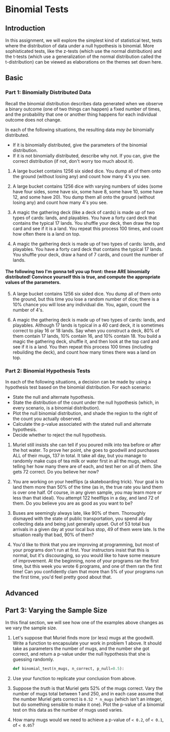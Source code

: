 # Binomial Tests

## Introduction

In this assignment, we will explore the simplest kind of statistical test, tests where the distribution of data under a null hypothesis is binomial.  More sophisticated tests, like the z-tests (which use the normal distribution) and the t-tests (which use a generalization of the normal distribution called the t-distribution) can be viewed as elaborations on the themes set down here.

## Basic

### Part 1: Binomially Distributed Data

Recall the binomial distribution describes data generated when we observe a binary outcome (one of two things can happen) a fixed number of times, and the probability that one or another thing happens for each individual outcome does not change.

In each of the following situations, the resulting data *may be* binomially distributed.

  - If it is binomially distributed, give the parameters of the binomial distribution.
  - If it is not binomially distributed, describe why not.  If you can, give the correct distribution (if not, don't worry too much about it).

1. A large bucket contains 1256 six sided dice.  You dump all of them onto the ground (without losing any) and count how many 4's you see.

2. A large bucket contains 1256 dice with varying numbers of sides (some have four sides, some have six, some have 8, some have 10, some have 12, and some have 20).  You dump them all onto the ground (without losing any) and count how many 4's you see.

3.  A magic the gathering deck (like a deck of cards) is made up of two types of cards: lands, and playables.  You have a forty card deck that contains the typical 17 lands.  You shuffle your deck, then draw the top card and see if it is a land.  You repeat this process 100 times, and count how often there is a land on top.

4.  A magic the gathering deck is made up of two types of cards: lands, and playables.  You have a forty card deck that contains the typical 17 lands.  You shuffle your deck, draw a hand of 7 cards, and count the number of lands.

#### The following two I'm gonna tell you up front: these ARE binomially distributed!  Convince yourself this is true, and compute the appropriate values of the parameters.

5. A large bucket contains 1256 six sided dice.  You dump all of them onto the ground, but this time you lose a random number of dice; there is a 10% chance you will lose any individual die.  You, again, count the number of 4's. 

6.  A magic the gathering deck is made up of two types of cards: lands, and playables.  Although 17 lands is typical in a 40 card deck, it is sometimes correct to play 16 or 18 lands.  Say when you construct a deck, 80% of them contain 17 lands, 10% contain 16, and 10% contain 18.  You build a magic the gathering deck, shuffle it, and then look at the top card and see if it is a land.  You then repeat this process 100 times (including rebuilding the deck), and count how many times there was a land on top.


### Part 2: Binomial Hypothesis Tests

In each of the following situations, a decision can be made by using a hypothesis test based on the binomial distribution.  For each scenario:

  - State the null and alternate hypothesis.
  - State the distribution of the count under the null hypothesis (which, in every scenario, is a binomial distribution).
  - Plot the null binomial distribution, and shade the region to the right of the count you actually observed.
  - Calculate the p-value associated with the stated null and alternate hypothesis.
  - Decide whether to reject the null hypothesis.

1. Muriel still insists she can tell if you poured milk into tea before or after the hot water.  To prove her point, she goes to goodwill and purchases ALL of their mugs, 137 in total.  It take all day, but you manage to randomly make cups of tea milk or water first in all the mugs, without telling her how many there are of each, and test her on all of them.  She gets 72 correct.  Do you believe her now?

2. You are working on your heelflips (a skateboarding trick).  Your goal is to land them more than 50% of the time (as in, the true rate you land them is over one half.  Of course, in any given sample, you may learn more or less than that ideal).   You attempt 122 heelflips in a day, and land 72 of them.  Do you believe you are as good as you want to be?

3. Buses are seemingly always late, like 90% of them.  Thoroughly dismayed with the state of public transportation, you spend all day collecting data and being just generally upset.  Out of 53 total bus arrivals in a given day at your local bus stop, 49 of them were late.  Is the situation really that bad, 90% of them?

4. You'd like to think that you are improving at programming, but most of your programs don't run at first.  Your instructors insist that this is normal, but it's discouraging, so you would like to have some measure of improvement.  At the beginning, none of your programs ran the first time, but this week you wrote 6 programs, and one of them ran the first time!  Can you confidently clam that more than 5% of your programs run the first time, you'd feel pretty good about that.

## Advanced

## Part 3: Varying the Sample Size

In this final section, we will see how one of the examples above changes as we vary the sample size.

1. Let's suppose that Muriel finds more (or less) mugs at the goodwill.  Write a function to encapsulate your work in problem 1 above.  It should take as parameters the number of mugs, and the number she got correct, and return a p-value under the null hypothesis that she is guessing randomly.

    ```python
    def binomial_test(n_mugs, n_correct, p_null=0.5):
    ```

2. Use your function to replicate your conclusion from above.

3. Suppose the *truth* is that Muriel gets 52% of the mugs correct.  Vary the number of mugs total between 1 and 250, and in each case assume that the number Muriel gets correct is `0.52 * n_mugs` (which isn't an integer, but do something sensible to make it one).  Plot the p-value of a binomial test on this data as the number of mugs used varies.

4. How many mugs would we need to achieve a p-value of `< 0.2`, of `< 0.1`, of `< 0.05`?
